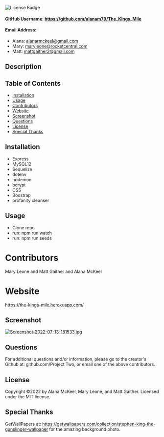 
  ![License Badge](https://img.shields.io/badge/License-MIT-green.svg)

  #### GitHub Username: https://github.com/alanam79/The_Kings_Mile

  #### Email Address: 
  * Alana: alanarmckeel@gmail.com
  * Mary: maryleone@rocketcentral.com
  * Matt: mattgaither2@gmail.com

  ## Description

  ## Table of Contents
  * [Installation](#installation)
  * [Usage](#usage)
  * [Contributors](#contributors)
  * [Website](#website)
  * [Screenshot](#screenshot)
  * [Questions](#questions)
  * [License](#license)
  * [Special Thanks](#special-thanks)

  ## Installation
  * Express
  * MySQL12
  * Sequelize
  * dotenv
  * nodemon
  * bcrypt
  * CSS
  * Boostrap
  * profanity cleanser

  ## Usage
  * Clone repo
  * run: npm run watch
  * run: npm run seeds

  # Contributors
  Mary Leone and Matt Gaither and Alana McKeel

  # Website
  https://the-kings-mile.herokuapp.com/

  ## Screenshot
  [![Screenshot-2022-07-13-181533.jpg](https://i.postimg.cc/vB39zcH6/Screenshot-2022-07-13-181533.jpg)](https://postimg.cc/wyR7xxN6)

  ## Questions
  For additional questions and/or information, please go to the creator's Github at: github.com/Project Two, or email one of the above contributors.

  ## License
  Copyright &copy;2022 by Alana McKeel, Mary Leone, and Matt Gaither.
  Licensed under the MIT license.

  ## Special Thanks
  GetWallPapers at: https://getwallpapers.com/collection/stephen-king-the-gunslinger-wallpaper for the amazing background photo.
